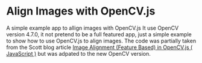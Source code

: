 # Align Images with OpenCV.js

A simple example app to allign images with OpenCV.js
It use OpenCV version 4.7.0, it not pretend to be a full featured app, just a simple example to show how to use OpenCV.js to align images.
The code was partially taken from the Scott blog article [Image Alignment (Feature Based) in OpenCV.js ( JavaScript )](https://scottsuhy.com/2021/02/01/image-alignment-feature-based-in-opencv-js-javascript/) but was adpated to the new OpenCV version.
